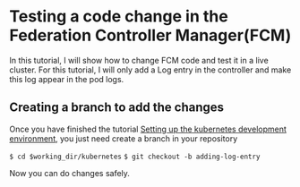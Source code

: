 # Testing a code change in the Federation Controller Manager(FCM)

In this tutorial, I will show how to change FCM code and test it in a live cluster. For this tutorial, I will only add a Log entry in the controller and make this log appear in the pod logs.


## Creating a branch to add the changes

Once you have finished the tutorial [Setting up the kubernetes development environment](..), you just need create a branch in your repository

`$ cd $working_dir/kubernetes`
`$ git checkout -b adding-log-entry`


Now you can do changes safely.


